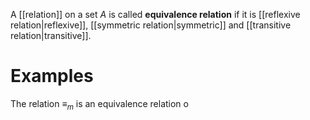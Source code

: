 
A [[relation]] on a set $A$ is called **equivalence relation** if it is [[reflexive relation|reflexive]], [[symmetric relation|symmetric]] and [[transitive relation|transitive]].


# Examples

The relation $\equiv_{m}$ is an equivalence relation o
